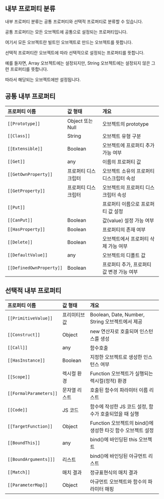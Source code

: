 ## 내부 프로퍼티 분류

내부 프로퍼티 분류는 공통 프로퍼티와 선택적 프로퍼티로 분류할 수 있습니다.

공통 프로퍼티는 모든 오브젝트에 공통으로 설정되는 프로퍼티입니다.

여기서 모든 오브젝트란 빌트인 오브젝트로 만드는 오브젝트를 뜻합니다.

선택적 프로퍼티란 오브젝트에 따라 선택적으로 설정되는 프로퍼티를 뜻합니다.

예를 들자면, Array 오브젝트에는 설정되지만, String 오브젝트에는 설정되지 않은 그런 프로퍼티를 뜻합니다.

따라서 해당되는 오브젝트에만 설정됩니다.

## 공통 내부 프로퍼티

| 프로퍼티 이름            | 값 형태             | 개요                                      |
| :----------------------- | :------------------ | :---------------------------------------- |
| `[[Prototype]]`          | Object 또는 Null    | 오브젝트의 prototype                      |
| `[[Class]]`              | String              | 오브젝트 유형 구분                        |
| `[[Extensible]]`         | Boolean             | 오브젝트에 프로퍼티 추가 가능 여부        |
| `[[Get]]`                | any                 | 이름의 프로퍼티 값                        |
| `[[GetOwnProperty]]`     | 프로퍼티 디스크립터 | 오브젝트 소유의 프로퍼티 디스크립터 속성  |
| `[[GetProperty]]`        | 프로퍼티 디스크립터 | 오브젝트의 프로퍼티 디스크립터 속성       |
| `[[Put]]`                |                     | 프로퍼티 이름으로 프로퍼티 값 설정        |
| `[[CanPut]]`             | Boolean             | 값(value) 설정 가능 여부                  |
| `[[HasProperty]]`        | Boolean             | 프로퍼티의 존재 여부                      |
| `[[Delete]]`             | Boolean             | 오브젝트에서 프로퍼티 삭제 가능 여부      |
| `[[DefaultValue]]`       | any                 | 오브젝트의 디폴트 값                      |
| `[[DefinedOwnProperty]]` | Boolean             | 프로퍼티 추가, 프로퍼티 값 변경 가능 여부 |

## 선택적 내부 프로퍼티

| 프로퍼티 이름          | 값 형태       | 개요                                                        |
| :--------------------- | :------------ | :---------------------------------------------------------- |
| `[[PrimitiveValue]]`   | 프리미티브 값 | Boolean, Date, Number, String 오브젝트에서 제공             |
| `[[Construct]]`        | Object        | new 연산자로 호출되며 인스턴스를 생성                       |
| `[[Call]]`             | any           | 함수호출                                                    |
| `[[HasInstance]]`      | Boolean       | 지정한 오브젝트로 생성한 인스턴스 여부                      |
| `[[Scope]]`            | 렉시컬 환경   | Function 오브젝트가 실행되는 렉시컬(정적) 환경              |
| `[[FormalParameters]]` | 문자열 리스트 | 호출된 함수의 파라미터 이름 리스트                          |
| `[[Code]]`             | JS 코드       | 함수에 작성한 JS 코드 설정, 함수가 호출되었을 때 실행       |
| `[[TargetFunction]]`   | Object        | Function 오브젝트의 bind()에 생성한 타깃 함수 오브젝트 설정 |
| `[[BoundThis]]`        | any           | bind()에 바인딩된 this 오브젝트                             |
| `[[BoundArguments]]]`  | 리스트        | bind()에 바인딩된 아규먼트 리스트                           |
| `[[Match]]`            | 매치 결과     | 정규표현식의 매치 결과                                      |
| `[[ParameterMap]]`     | Object        | 아규먼트 오브젝트와 함수의 파라미터 매핑                    |
